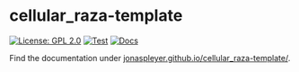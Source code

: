 # cellular_raza-template
[![License: GPL 2.0](https://img.shields.io/github/license/jonaspleyer/cellular_raza-template?style=flat-square)](https://opensource.org/license/gpl-2-0/)
[![Test](https://img.shields.io/github/actions/workflow/status/jonaspleyer/cellular_raza-template/test_stable.yml?label=Test&style=flat-square)](https://github.com/jonaspleyer/cellular_raza/actions)
[![Docs](https://img.shields.io/github/actions/workflow/status/jonaspleyer/cellular_raza-template/docs.yml?label=Docs&style=flat-square)](https://github.com/jonaspleyer/cellular_raza/actions)

Find the documentation under [jonaspleyer.github.io/cellular_raza-template/](https://jonaspleyer.github.io/cellular_raza-template/).

